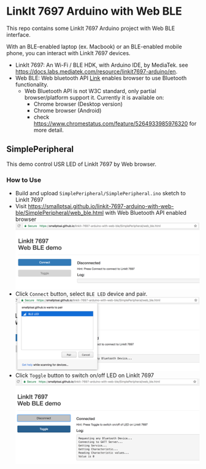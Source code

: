 # LinkIt 7697 Arduino with Web BLE

This repo contains some LinkIt 7697 Arduino project with Web BLE interface.

With an BLE-enabled laptop (ex. Macbook) or an BLE-enabled mobile phone, you can interact with LinkIt 7697 devices.

* LinkIt 7697: An Wi-Fi / BLE HDK, with Arduino IDE, by MediaTek. see https://docs.labs.mediatek.com/resource/linkit7697-arduino/en.
* Web BLE: Web bluetooth API [Link](https://developers.google.com/web/updates/2015/07/interact-with-ble-devices-on-the-web) enables browser to use Bluetooth functionality.
  * Web Bluetooth API is not W3C standard, only partial browser/platform support it. Currently it is available on:
    * Chrome browser (Desktop version)
    * Chrome browser (Android)
    * check https://www.chromestatus.com/feature/5264933985976320 for more detail.

## SimplePeripheral

This demo control USR LED of LinkIt 7697 by Web browser.

### How to Use

* Build and upload `SimplePeripheral/SimplePeripheral.ino` sketch to LinkIt 7697
* Visit https://smallptsai.github.io/linkit-7697-arduino-with-web-ble/SimplePeripheral/web_ble.html with Web Bluetooth API enabled browser 
  ![1](images/1.png)
* Click `Connect` button, select `BLE LED` device and pair.
  ![2](images/2.png)
* Click `Toggle` button to switch on/off LED on LinkIt 7697
  ![3](images/3.png)

